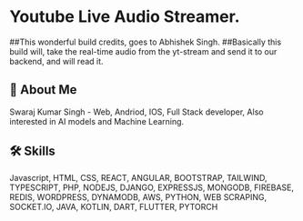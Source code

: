 
# Youtube Live Audio Streamer.
##This wonderful build credits, goes to Abhishek Singh.
##Basically this build will, take the real-time audio from the yt-stream and send it to our backend, and will read it.


## 🚀 About Me

Swaraj Kumar Singh - Web, Andriod, IOS, Full Stack developer, Also interested in AI models and Machine Learning.


## 🛠 Skills
Javascript, HTML, CSS, REACT, ANGULAR, BOOTSTRAP, TAILWIND, TYPESCRIPT, PHP, NODEJS, DJANGO, EXPRESSJS, MONGODB, FIREBASE, REDIS, WORDPRESS, DYNAMODB, AWS, PYTHON, WEB SCRAPING, SOCKET.IO, JAVA, KOTLIN, DART, FLUTTER, PYTORCH

